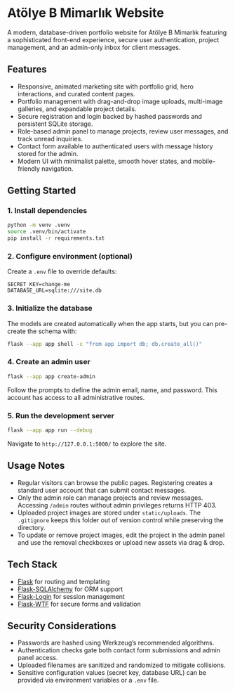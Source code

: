 # Atölye B Mimarlık Website

A modern, database-driven portfolio website for Atölye B Mimarlık featuring a sophisticated front-end experience, secure user authentication, project management, and an admin-only inbox for client messages.

## Features

- Responsive, animated marketing site with portfolio grid, hero interactions, and curated content pages.
- Portfolio management with drag-and-drop image uploads, multi-image galleries, and expandable project details.
- Secure registration and login backed by hashed passwords and persistent SQLite storage.
- Role-based admin panel to manage projects, review user messages, and track unread inquiries.
- Contact form available to authenticated users with message history stored for the admin.
- Modern UI with minimalist palette, smooth hover states, and mobile-friendly navigation.

## Getting Started

### 1. Install dependencies

```bash
python -m venv .venv
source .venv/bin/activate
pip install -r requirements.txt
```

### 2. Configure environment (optional)

Create a `.env` file to override defaults:

```
SECRET_KEY=change-me
DATABASE_URL=sqlite:///site.db
```

### 3. Initialize the database

The models are created automatically when the app starts, but you can pre-create the schema with:

```bash
flask --app app shell -c "from app import db; db.create_all()"
```

### 4. Create an admin user

```bash
flask --app app create-admin
```

Follow the prompts to define the admin email, name, and password. This account has access to all administrative routes.

### 5. Run the development server

```bash
flask --app app run --debug
```

Navigate to `http://127.0.0.1:5000/` to explore the site.

## Usage Notes

- Regular visitors can browse the public pages. Registering creates a standard user account that can submit contact messages.
- Only the admin role can manage projects and review messages. Accessing `/admin` routes without admin privileges returns HTTP 403.
- Uploaded project images are stored under `static/uploads`. The `.gitignore` keeps this folder out of version control while preserving the directory.
- To update or remove project images, edit the project in the admin panel and use the removal checkboxes or upload new assets via drag & drop.

## Tech Stack

- [Flask](https://flask.palletsprojects.com/) for routing and templating
- [Flask-SQLAlchemy](https://flask-sqlalchemy.palletsprojects.com/) for ORM support
- [Flask-Login](https://flask-login.readthedocs.io/) for session management
- [Flask-WTF](https://flask-wtf.readthedocs.io/) for secure forms and validation

## Security Considerations

- Passwords are hashed using Werkzeug’s recommended algorithms.
- Authentication checks gate both contact form submissions and admin panel access.
- Uploaded filenames are sanitized and randomized to mitigate collisions.
- Sensitive configuration values (secret key, database URL) can be provided via environment variables or a `.env` file.
